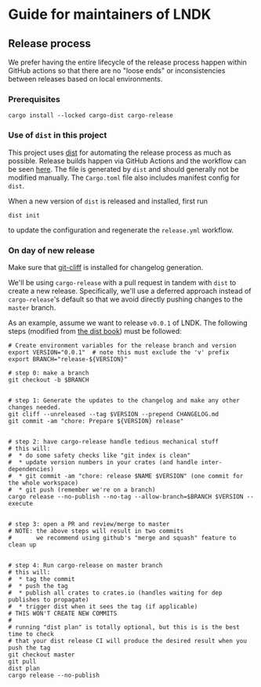 # Guide for maintainers of LNDK

## Release process

We prefer having the entire lifecycle of the release process happen within GitHub actions so that there are no "loose ends"
or inconsistencies between releases based on local environments.

### Prerequisites

```shell
cargo install --locked cargo-dist cargo-release
```

### Use of `dist` in this project

This project uses [dist] for automating the release process as much as possible.
Release builds happen via GitHub Actions and the workflow can be seen [here](.github/workflows/release.yml). The file is generated
by `dist` and should generally not be modified manually. The `Cargo.toml` file also includes manifest config for `dist`.

When a new version of `dist` is released and installed, first run

```shell
dist init
```

to update the configuration and regenerate the `release.yml` workflow.

### On day of new release

Make sure that [git-cliff](https://github.com/orhun/git-cliff) is installed for changelog generation.

We'll be using `cargo-release` with a pull request in tandem with `dist` to create a new release.
Specifically, we'll use a deferred approach instead of `cargo-release`'s default so that we avoid directly
pushing changes to the `master` branch.

As an example, assume we want to release `v0.0.1` of LNDK. The following steps (modified from [the dist book]) must be followed:

```shell
# Create environment variables for the release branch and version
export VERSION="0.0.1"  # note this must exclude the 'v' prefix
export BRANCH="release-${VERSION}"

# step 0: make a branch
git checkout -b $BRANCH


# step 1: Generate the updates to the changelog and make any other changes needed.
git cliff --unreleased --tag $VERSION --prepend CHANGELOG.md
git commit -am "chore: Prepare ${VERSION} release"


# step 2: have cargo-release handle tedious mechanical stuff
# this will:
#  * do some safety checks like "git index is clean"
#  * update version numbers in your crates (and handle inter-dependencies)
#  * git commit -am "chore: release $NAME $VERSION" (one commit for the whole workspace)
#  * git push (remember we're on a branch)
cargo release --no-publish --no-tag --allow-branch=$BRANCH $VERSION --execute


# step 3: open a PR and review/merge to master
# NOTE: the above steps will result in two commits
#       we recommend using github's "merge and squash" feature to clean up


# step 4: Run cargo-release on master branch
# this will:
#  * tag the commit
#  * push the tag
#  * publish all crates to crates.io (handles waiting for dep publishes to propagate)
#  * trigger dist when it sees the tag (if applicable)
# THIS WON'T CREATE NEW COMMITS
#
# running "dist plan" is totally optional, but this is is the best time to check
# that your dist release CI will produce the desired result when you push the tag
git checkout master
git pull
dist plan
cargo release --no-publish

```

[dist]: https://axodotdev.github.io/cargo-dist/
[the dist book]: https://axodotdev.github.io/cargo-dist/book/workspaces/cargo-release-guide.html#using-cargo-release-with-pull-requests
